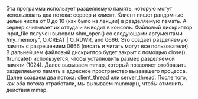 Эта программа использует разделяемую память, которую могут использовать два потока: сервер и клиент. Клиент пишет рандомные
целые числа от 0 до 10 (как было на лекции) в разделяемую памать. А сервер считывает их оттуда и выводит в консоль.
Файловый дискриптор input_file получен вызовом shm_open() со следующами аргументами /my_memory", O_CREAT | O_RDWR, and 0666.
Это создает разделяемую память с разрешением 0666 (писать и читать могут все пользователи). В дальнейшем файловый дискриптор
будет закрыт с помощью close(). ftruncate() используется, чтобы устапновить размер
разделяемой памяти (1024). Далее вызываем mmap, который позволяет отобразить разделяемую память в адресное
пространство вызвавшего процесса. Далее создаем два потока: client_thread или server_thread. После того, как оба потока отработали, мы 
вызываем munmap(), чтобы отменить действия mmap.


